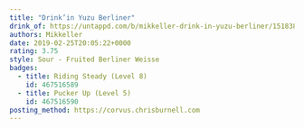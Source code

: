 ```yaml
---
title: "Drink’in Yuzu Berliner"
drink_of: https://untappd.com/b/mikkeller-drink-in-yuzu-berliner/1518385
authors: Mikkeller
date: 2019-02-25T20:05:22+0000
rating: 3.75
style: Sour - Fruited Berliner Weisse
badges:
  - title: Riding Steady (Level 8)
    id: 467516589
  - title: Pucker Up (Level 5)
    id: 467516590
posting_method: https://corvus.chrisburnell.com
---
```

